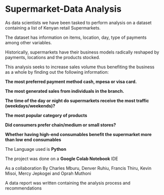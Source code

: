 # Supermarket-Data Analysis

As data scientists we have been tasked to perform analysis on a dataset containing a list of Kenyan retail Supermarkets.

The dataset has information on items, location, day, type of payments among other variables.

Historically, supermarkets have their business models radically reshaped by payments, locations and the products stocked.

This analysis seeks to increase sales volume thus benefiting the business as a whole by finding out the following information:





   **The most preferred payment method cash, mpesa or visa card.**

   **The most generated sales from individuals in the branch.**

   **The time of the day or night do supermarkets receive the most traffic (weekdays/weekends)?**

   **The most popular category of products**

   **Did consumers prefer chain/medium or small stores?**

   **Whether having high-end consumables benefit the supermarket more than low end consumables**




The Language used is **Python**

The project was done on a **Google Colab Notebook** IDE

As a collaboration By Charles Mburu, Denver Ruhiu, Francis Thiru, Kevin Misoi, Mercy Jepkogei and Oprah Muthoni

A data report was written containing the analysis process and recommendations
